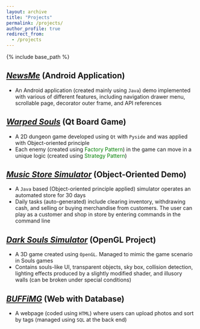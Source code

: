 ```yaml
---
layout: archive
title: "Projects"
permalink: /projects/
author_profile: true
redirect_from:
  - /projects
---
```


{% include base_path %}

## *[NewsMe](https://github.com/akitomoya616/NewsMe)* (Android Application) 

- An Android application (created mainly using `Java`) demo implemented with various of different features, including navigation drawer menu, scrollable page, decorator outer frame, and API references


## *[Warped Souls](https://github.com/addzy94/ooad-project-game)* (Qt Board Game) 

- A 2D dungeon game developed using `Qt` with `Pyside` and was applied with Object-oriented principle
- Each enemy (created using <span style="color:green">Factory Pattern</span>) in the game can move in a unique logic (created using <span style="color:green">Strategy Pattern</span>)

## *[Music Store Simulator](https://github.com/addzy94/ooad-project-team)* (Object-Oriented Demo) 

- A `Java` based (Object-oriented principle applied) simulator operates an automated store for 30 days
- Daily tasks (auto-generated) include clearing inventory, withdrawing cash, and selling or buying merchandise from customers. The user can play as a customer and shop in store by entering commands in the command line

## *[Dark Souls Simulator](https://github.com/akitomoya616/Souls-Game)* (OpenGL Project) 

- A 3D game created using `OpenGL`. Managed to mimic the game scenario in Souls games
- Contains souls-like UI, transparent objects, sky box, collision detection, lighting effects produced by a slightly modified shader, and illusory walls (can be broken under special conditions)

## *[BUFFiMG](https://github.com/SamFeig/BUFFiMG)* (Web with Database) 

- A webpage (coded using `HTML`) where users can upload photos and sort by tags (managed using `SQL` at the back end)

